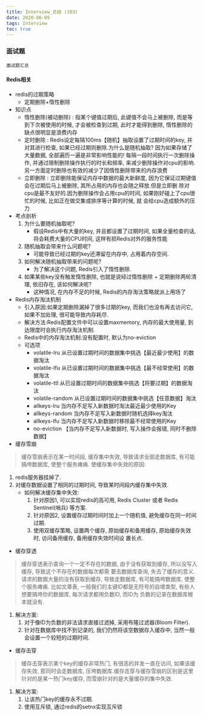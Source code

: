 ```yaml
---
title: Interview_总结 (103)
date: 2020-06-05
tags: Interview
toc: true
---
```


### 面试题
    面试题汇总

<!-- more -->

#### Redis相关
- redis的过期策略
    * 定期删除+惰性删除
- 知识点
    * 惰性删除(被动删除) : 指某个键值过期后, 此键值不会⻢上被删除, 而是等到下次被使用的时候, 才会被检查到过期, 此时才能得到删除, 惰性删除的缺点很明显是浪费内存
    * 定时删除 : Redis设定每隔100ms【随机】抽取设置了过期时间的key, 并对其进行检查, 如果已经过期则删除.为什么是随机抽取? 因为如果存储了大量数据, 全部遍历一遍是非常影响性能的! 每隔一段时间执行一次删除操作, 并通过限制删除操作执行的时⻓和频率, 来减少删除操作对cpu的影响. 另一方面定时删除也有效的减少了因惰性删除带来的内存浪费
    * 立即删除 : 立即删除能保证内存中数据的最大新鲜度, 因为它保证过期键值会在过期后⻢上被删除, 其所占用的内存也会随之释放.但是立即删 除对cpu是最不友好的.因为删除操作会占用cpu的时间, 如果刚好碰上了cpu很忙的时候, 比如正在做交集或排序等计算的时候, 就 会给cpu造成额外的压力
- 考点剖析
    1. 为什么要随机抽取呢?
        * 假设Redis中有大量的key, 并且都设置了过期时间, 如果全量检查的话, 将会耗费大量的CPU时间, 这样有损Redis对外的服务性能
    2. 随机抽取会带来什么问题呢?
        * 可能导致已经过期的key还滞留在内存中, 占用着内存空间. 
    3. 如何解决随机抽取带来的问题呢?
        * 为了解决这个问题, Redis引入了惰性删除.
    4. 如果某些key没有触发惰性删除, 也就是说经过惰性删除 + 定期删除两轮清理, 依旧存在, 该如何解决呢?
        * 这种情况, 在内存不足的时候, Redis的内存淘汰策略就派上用场了
- Redis内存淘汰机制
    * 引入原因:如果定期删除漏掉了很多过期的key, 而我们也没有再去访问它, 如果不加处理, 很可能导致内存耗尽. 
    * 解决方法:Redis配置文件中可以设置maxmemory, 内存的最大使用量, 到达限度时会执行内存淘汰机制.
    * Redis中的内存淘汰机制:没有配置时, 默认为no-eviction
    * 可选项
        * volatile-lru 从已设置过期时间的数据集中挑选【最近最少使用】的数据淘汰 
        * volatile-lfu 从已设置过期时间的数据集中挑选【最不经常使用】的数据淘汰 
        * volatile-ttl 从已设置过期时间的数据集中挑选【将要过期】的数据淘汰 
        * volatile-random 从已设置过期时间的数据集中挑选【任意数据】淘汰 
        * allkeys-lru 当内存不足写入新数据时淘汰最近最少使用的Key
        * allkeys-random 当内存不足写入新数据时随机选择key淘汰
        * allkeys-lfu 当内存不足写入新数据时移除最不经常使用的Key
        * no-eviction 【当内存不足写入新数据时, 写入操作会报错, 同时不删除数据】
- 缓存雪崩
> 缓存雪崩表示在某一时间段, 缓存集中失效, 导致请求全部走数据库, 有可能搞垮数据库, 使整个服务瘫痪. 使缓存集中失效的原因:
1. redis服务器挂掉了.
2. 对缓存数据设置了相同的过期时间, 导致某时间段内缓存集中失效.
    * 如何解决缓存集中失效:
        1. 针对原因1, 可以实现redis的高可用, Redis Cluster 或者 Redis Sentinel(哨兵) 等方案. 
        2. 针对原因2, 设置缓存过期时间时加上一个随机值, 避免缓存在同一时间过期. 
        3. 使用双缓存策略, 设置两个缓存, 原始缓存和备用缓存, 原始缓存失效时, 访问备用缓存, 备用缓存失效时间设 置⻓点.
- 缓存穿透 
> 缓存穿透表示查询一个一定不存在的数据, 由于没有获取到缓存, 所以没写入缓存, 导致这个不存在的数据每次都需 要去数据库查询, 失去了缓存的意义. 请求的数据大量的没有获取到缓存, 导致走数据库, 有可能搞垮数据库, 使整个服务瘫痪. 比如文章表, 一般我们的主键ID都是无符号的自增类型, 有些人想要搞垮你的数据库, 每次请求都用负数ID, 而ID为 负数的记录在数据库根本就没有.
1. 解决方案:
    1. 对于像ID为负数的非法请求直接过滤掉, 采用布隆过滤器(Bloom Filter). 
    2. 针对在数据库中找不到记录的, 我们仍然将该空数据存入缓存中, 当然一般会设置一个较短的过期时间. 
- 缓存击穿 
> 缓存击穿表示某个key的缓存非常热⻔, 有很高的并发一直在访问, 如果该缓存失效, 那同时会走数据库, 压垮数据库.缓存击穿与缓存雪崩的区别是这里针对的是某一热⻔key缓存, 而雪崩针对的是大量缓存的集中失效.
1. 解决方案:
    1. 让该热⻔key的缓存永不过期.
    2. 使用互斥锁, 通过redis的setnx实现互斥锁

